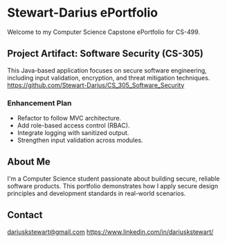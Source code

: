 # Stewart-Darius ePortfolio

Welcome to my Computer Science Capstone ePortfolio for CS-499.

## Project Artifact: Software Security (CS-305)
This Java-based application focuses on secure software engineering, including input validation, encryption, and threat mitigation techniques.  
https://github.com/Stewart-Darius/CS_305_Software_Security

### Enhancement Plan
- Refactor to follow MVC architecture.
- Add role-based access control (RBAC).
- Integrate logging with sanitized output.
- Strengthen input validation across modules.

## About Me
I'm a Computer Science student passionate about building secure, reliable software products. This portfolio demonstrates how I apply secure design principles and development standards in real-world scenarios.

## Contact
dariuskstewart@gmail.com
https://www.linkedin.com/in/dariuskstewart/
